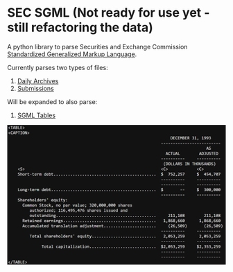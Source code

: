 # SEC SGML (Not ready for use yet - still refactoring the data)

A python library to parse Securities and Exchange Commission [Standardized Generalized Markup Language](https://en.wikipedia.org/wiki/Standard_Generalized_Markup_Language).

Currently parses two types of files:
1. [Daily Archives](https://www.sec.gov/Archives/edgar/Feed/)
2. [Submissions](https://www.sec.gov/Archives/edgar/data/1318605/000095017022000796/0000950170-22-000796.txt)

Will be expanded to also parse:
1. [SGML Tables](https://www.sec.gov/Archives/edgar/data/320193/000089161894000021/0000891618-94-000021.txt)

![table](sgmltable.png)


